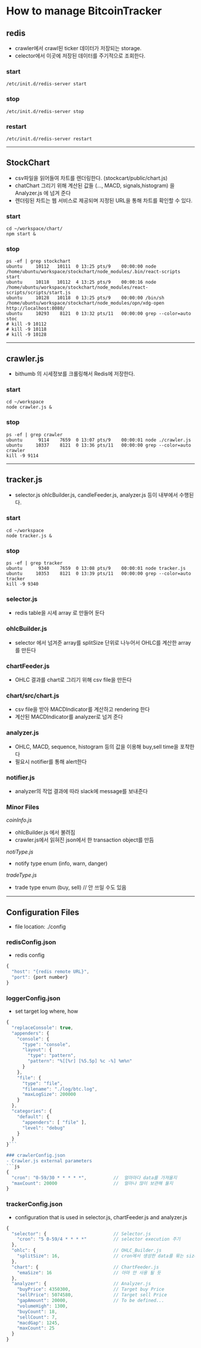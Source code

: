 # How to manage BitcoinTracker

## redis 
- crawler에서 crawl된 ticker 데이터가 저장되는 storage.
- celector에서 이곳에 저장된 데이터를 주기적으로 조회한다.

### start
```
/etc/init.d/redis-server start
```

### stop
```
/etc/init.d/redis-server stop
```

### restart
```
/etc/init.d/redis-server restart
```

----

## StockChart
- csv파일을 읽어들여 차트를 렌더링한다. (stockcart/public/chart.js)
- chatChart 그리기 위해 계산된 값들 (..., MACD, signals,histogram) 을 Analyzer.js 에 넘겨 준다
- 렌더링된 차트는 웹 서비스로 제공되며 지정된 URL을 통해 차트를 확인할 수 있다.


### start
```
cd ~/workspace/chart/
npm start &
```

### stop
```
ps -ef | grep stockchart
ubuntu     10112   10111  0 13:25 pts/9    00:00:00 node /home/ubuntu/workspace/stockchart/node_modules/.bin/react-scripts start
ubuntu     10118   10112  4 13:25 pts/9    00:00:16 node /home/ubuntu/workspace/stockchart/node_modules/react-scripts/scripts/start.js
ubuntu     10128   10118  0 13:25 pts/9    00:00:00 /bin/sh /home/ubuntu/workspace/stockchart/node_modules/opn/xdg-open http://localhost:8080/
ubuntu     10293    8121  0 13:32 pts/11   00:00:00 grep --color=auto stoc
# kill -9 10112
# kill -9 10118
# kill -9 10128
```
----

## crawler.js
- bithumb 의 시세정보를 크롤링해서 Redis에 저장한다.

### start
```
cd ~/workspace
node crawler.js &
```

### stop
```
ps -ef | grep crawler
ubuntu      9114    7659  0 13:07 pts/9    00:00:01 node ./crawler.js
ubuntu     10337    8121  0 13:36 pts/11   00:00:00 grep --color=auto crawler
kill -9 9114
```
----

## tracker.js
- selector.js ohlcBuilder.js, candleFeeder.js, analyzer.js 등이 내부에서 수행된다.

### start
```
cd ~/workspace
node tracker.js &
```
### stop
```
ps -ef | grep tracker
ubuntu      9340    7659  0 13:08 pts/9    00:00:01 node tracker.js
ubuntu     10353    8121  0 13:39 pts/11   00:00:00 grep --color=auto tracker
kill -9 9340
```

### selector.js
- redis table을 시세 array 로 만들어 둔다

### ohlcBuilder.js
- selector 에서 넘겨준 array를 splitSize 단위로 나누어서 OHLC를 계산한 array를 만든다

### chartFeeder.js
- OHLC 결과를 chart로 그리기 위해 csv file을 만든다

### chart/src/chart.js
- csv file을 받아 MACDIndicator를 계산하고 rendering 한다
- 계산된 MACDIndicator를 analyzer로 넘겨 준다

### analyzer.js
- OHLC, MACD, sequence, histogram 등의 값을 이용해 buy,sell time을 포착한다
- 필요시 notifier를 통해 alert한다

### notifier.js
- analyzer의 작업 결과에 따라 slack에 message를 보내준다

### Minor Files

*_coinInfo.js_*
-  ohlcBuilder.js 에서 불려짐
- crawler.js에서 읽혀진 json에서 한 transaction object를 만듬

*_notiType.js_*
- notify type enum (info, warn, danger)

*_tradeType.js_*
- trade type enum (buy, sell)   // 안 쓰일 수도 있음

----
## Configuration Files
- file location: ./config

### redisConfig.json
- redis config
```js
{
  "host": "{redis remote URL}",
  "port": {port number}
}
```

### loggerConfig.json
- set target log where, how
```js
{
  "replaceConsole": true,
  "appenders": {
    "console": { 
      "type": "console",
      "layout": {
        "type": "pattern",
        "pattern": "%[[%r] [%5.5p] %c -%] %m%n"
      }
    },
    "file": { 
      "type": "file", 
      "filename": "./log/btc.log", 
      "maxLogSize": 200000
    }
  },
  "categories": {
    "default": { 
      "appenders": [ "file" ], 
      "level": "debug"
    }
  }      
}```

### crawlerConfig.json
- Crawler.js external parameters
```js
{
  "cron": "0-59/30 * * * * *",          //  얼마마다 data를 가져올지 
  "maxCount": 20000                     //  얼마나 많이 보관해 둘지  
}
```
### trackerConfig.json
- configuration that is used in selector.js, chartFeeder.js and analyzer.js 
```js
{
  "selector": {                         // Selector.js
    "cron": "5 0-59/4 * * * *"          // selector execution 주기
  },
  "ohlc": {                             // OHLC_Builder.js
    "splitSize": 16,                    // cron에서 생성한 data를 묶는 size
  },
  "chart": {                            // ChartFeeder.js
    "emaSize": 16                       // 아마 안 사용 될 듯 
  },
  "analyzer": {                         // Analyzer.js
    "buyPrice": 4350300,                // Target buy Price
    "sellPrice": 5074580,               // Target sell Price
    "gapAmount": 20000,                 // To be defined...
    "volumeHigh": 1300,
    "buyCount": 18,
    "sellCount": 7,
    "macdGap": 1245,
    "maxCount": 25
  }
}
```

